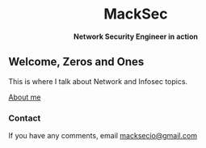<p align="center"><h1 align="center">MackSec</h1></p>
<p align="center"><b>Network Security Engineer in action</b></p>

## Welcome, Zeros and Ones

This is where I talk about Network and Infosec topics.

[About me](https://macksecio.github.com/about)

### Contact

If you have any comments, email [macksecio@gmail.com](mailto:macksecio@gmail.com)
